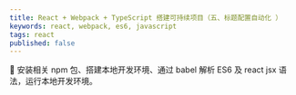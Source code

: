 ```yaml
---
title: React + Webpack + TypeScript 搭建可持续项目（五、标题配置自动化 ）
keywords: react, webpack, es6, javascript
tags: react
published: false
---
```


:dog: 安装相关 npm 包、搭建本地开发环境、通过 babel 解析 ES6 及 react jsx 语法，运行本地开发环境。
<!--more-->
